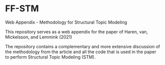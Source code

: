 # FF-STM
Web Appendix - Methodology for Structural Topic Modeling

This repository serves as a web appendix for the paper of Haren, van, Mickelsson, and Lemmink (2021)

The repository contains a complementary and more extensive discussion of the methodology from the article and all the code that is used in the paper to perform 
Structural Topic Modeling (STM).
